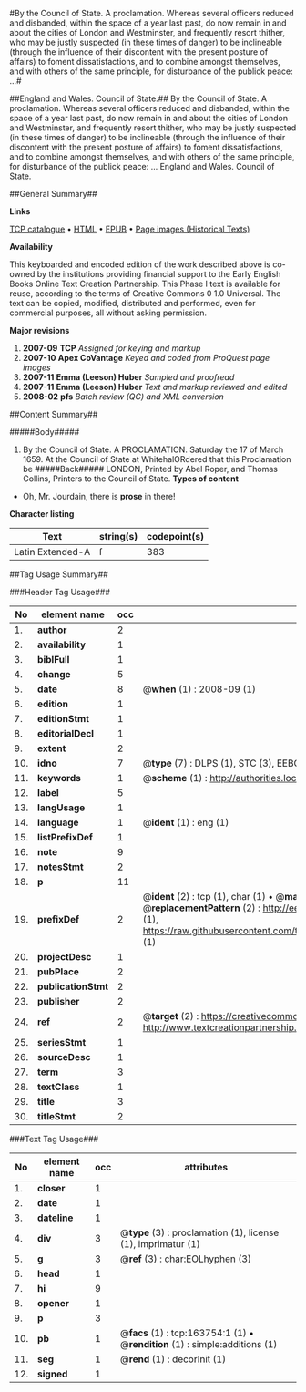 #By the Council of State. A proclamation. Whereas several officers reduced and disbanded, within the space of a year last past, do now remain in and about the cities of London and Westminster, and frequently resort thither, who may be justly suspected (in these times of danger) to be inclineable (through the influence of their discontent with the present posture of affairs) to foment dissatisfactions, and to combine amongst themselves, and with others of the same principle, for disturbance of the publick peace: ...#

##England and Wales. Council of State.##
By the Council of State. A proclamation. Whereas several officers reduced and disbanded, within the space of a year last past, do now remain in and about the cities of London and Westminster, and frequently resort thither, who may be justly suspected (in these times of danger) to be inclineable (through the influence of their discontent with the present posture of affairs) to foment dissatisfactions, and to combine amongst themselves, and with others of the same principle, for disturbance of the publick peace: ...
England and Wales. Council of State.

##General Summary##

**Links**

[TCP catalogue](http://www.ota.ox.ac.uk/tcp/)  • 
[HTML](http://tei.it.ox.ac.uk/tcp/Texts-HTML/free/A84/A84471.html)  • 
[EPUB](http://tei.it.ox.ac.uk/tcp/Texts-EPUB/free/A84/A84471.epub) • 
[Page images (Historical Texts)](https://data.historicaltexts.jisc.ac.uk/view?pubId=eebo-99872573e&pageId=eebo-99872573e-163754-1)

**Availability**

This keyboarded and encoded edition of the
	       work described above is co-owned by the institutions
	       providing financial support to the Early English Books
	       Online Text Creation Partnership. This Phase I text is
	       available for reuse, according to the terms of Creative
	       Commons 0 1.0 Universal. The text can be copied,
	       modified, distributed and performed, even for
	       commercial purposes, all without asking permission.

**Major revisions**

1. __2007-09__ __TCP__ *Assigned for keying and markup*
1. __2007-10__ __Apex CoVantage__ *Keyed and coded from ProQuest page images*
1. __2007-11__ __Emma (Leeson) Huber__ *Sampled and proofread*
1. __2007-11__ __Emma (Leeson) Huber__ *Text and markup reviewed and edited*
1. __2008-02__ __pfs__ *Batch review (QC) and XML conversion*

##Content Summary##

#####Body#####

1. By the Council of State. A PROCLAMATION.
Saturday the 17 of March 1659.
At the Council of State at WhitehalORdered that this Proclamation be 
#####Back#####
LONDON, Printed by Abel Roper, and Thomas Collins, Printers to the Council of State.
**Types of content**

  * Oh, Mr. Jourdain, there is **prose** in there!

**Character listing**


|Text|string(s)|codepoint(s)|
|---|---|---|
|Latin Extended-A|ſ|383|

##Tag Usage Summary##

###Header Tag Usage###

|No|element name|occ|attributes|
|---|---|---|---|
|1.|__author__|2||
|2.|__availability__|1||
|3.|__biblFull__|1||
|4.|__change__|5||
|5.|__date__|8| @__when__ (1) : 2008-09 (1)|
|6.|__edition__|1||
|7.|__editionStmt__|1||
|8.|__editorialDecl__|1||
|9.|__extent__|2||
|10.|__idno__|7| @__type__ (7) : DLPS (1), STC (3), EEBO-CITATION (1), PROQUEST (1), VID (1)|
|11.|__keywords__|1| @__scheme__ (1) : http://authorities.loc.gov/ (1)|
|12.|__label__|5||
|13.|__langUsage__|1||
|14.|__language__|1| @__ident__ (1) : eng (1)|
|15.|__listPrefixDef__|1||
|16.|__note__|9||
|17.|__notesStmt__|2||
|18.|__p__|11||
|19.|__prefixDef__|2| @__ident__ (2) : tcp (1), char (1)  •  @__matchPattern__ (2) : ([0-9\-]+):([0-9IVX]+) (1), (.+) (1)  •  @__replacementPattern__ (2) : http://eebo.chadwyck.com/downloadtiff?vid=$1&page=$2 (1), https://raw.githubusercontent.com/textcreationpartnership/Texts/master/tcpchars.xml#$1 (1)|
|20.|__projectDesc__|1||
|21.|__pubPlace__|2||
|22.|__publicationStmt__|2||
|23.|__publisher__|2||
|24.|__ref__|2| @__target__ (2) : https://creativecommons.org/publicdomain/zero/1.0/ (1), http://www.textcreationpartnership.org/docs/. (1)|
|25.|__seriesStmt__|1||
|26.|__sourceDesc__|1||
|27.|__term__|3||
|28.|__textClass__|1||
|29.|__title__|3||
|30.|__titleStmt__|2||


###Text Tag Usage###

|No|element name|occ|attributes|
|---|---|---|---|
|1.|__closer__|1||
|2.|__date__|1||
|3.|__dateline__|1||
|4.|__div__|3| @__type__ (3) : proclamation (1), license (1), imprimatur (1)|
|5.|__g__|3| @__ref__ (3) : char:EOLhyphen (3)|
|6.|__head__|1||
|7.|__hi__|9||
|8.|__opener__|1||
|9.|__p__|3||
|10.|__pb__|1| @__facs__ (1) : tcp:163754:1 (1)  •  @__rendition__ (1) : simple:additions (1)|
|11.|__seg__|1| @__rend__ (1) : decorInit (1)|
|12.|__signed__|1||
